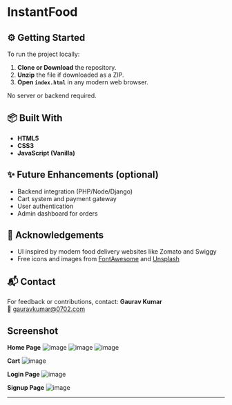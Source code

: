 # InstantFood

## ⚙️ Getting Started

To run the project locally:

1. **Clone or Download** the repository.
2. **Unzip** the file if downloaded as a ZIP.
3. **Open `index.html`** in any modern web browser.

No server or backend required.

## 📦 Built With

- **HTML5**
- **CSS3**
- **JavaScript (Vanilla)**

## ✨ Future Enhancements (optional)

- Backend integration (PHP/Node/Django)
- Cart system and payment gateway
- User authentication
- Admin dashboard for orders

## 🙌 Acknowledgements

- UI inspired by modern food delivery websites like Zomato and Swiggy
- Free icons and images from [FontAwesome](https://fontawesome.com/) and [Unsplash](https://unsplash.com/)

## 📬 Contact

For feedback or contributions, contact:
**Gaurav Kumar**  
📧 gauravkumar@0702.com

## Screenshot

**Home Page**
![image](https://github.com/user-attachments/assets/c8e34c37-6589-4aa5-96b0-0dfffbc13f83)
![image](https://github.com/user-attachments/assets/3cf55ec9-265d-4cd5-b1d9-abd81bec3cdc)
![image](https://github.com/user-attachments/assets/9122ac27-2474-4f10-9713-ea2d2bbdeb7e)

**Cart**
![image](https://github.com/user-attachments/assets/8e4bdc01-17fb-4d09-b334-bac8c9a2c53a)

**Login Page**
![image](https://github.com/user-attachments/assets/85823331-bf95-4203-8c14-eb4956fef3cb)

**Signup Page**
![image](https://github.com/user-attachments/assets/472229e7-9f23-4ace-a095-589747fe408c)

---

